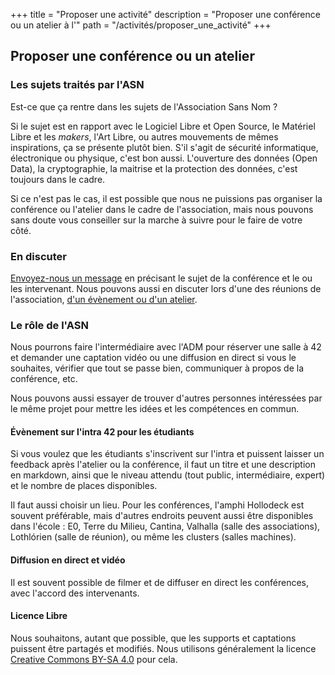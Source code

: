 +++
title = "Proposer une activité"
description = "Proposer une conférence ou un atelier à l'"
path = "/activités/proposer_une_activité"
+++

## Proposer une conférence ou un atelier

### Les sujets traités par l'ASN

Est-ce que ça rentre dans les sujets de l'Association Sans Nom ?

Si le sujet est en rapport avec le Logiciel Libre et Open Source, le Matériel
Libre et les _makers_, l'Art Libre, ou autres mouvements de mêmes inspirations,
ça se présente plutôt bien.
S'il s'agit de sécurité informatique, électronique ou physique, c'est bon aussi.
L'ouverture des données (Open Data), la cryptographie, la maitrise et la
protection des données, c'est toujours dans le cadre.

Si ce n'est pas le cas, il est possible que nous ne puissions pas organiser la
conférence ou l'atelier dans le cadre de l'association, mais nous pouvons sans
doute vous conseiller sur la marche à suivre pour le faire de votre côté.

### En discuter

[Envoyez-nous un message](./contact/index.md) en précisant le sujet de la
conférence et le ou les intervenant.
Nous pouvons aussi en discuter lors d'une des réunions de l'association, [d'un
évènement ou d'un atelier](./activités/_index.md).

### Le rôle de l'ASN

Nous pourrons faire l'intermédiaire avec l'ADM pour réserver une salle à 42 et
demander une captation vidéo ou une diffusion en direct si vous le souhaites,
vérifier que tout se passe bien, communiquer à propos de la conférence, etc.

Nous pouvons aussi essayer de trouver d'autres personnes intéressées par le même
projet pour mettre les idées et les compétences en commun.

#### Évènement sur l'intra 42 pour les étudiants

Si vous voulez que les étudiants s'inscrivent sur l'intra et puissent laisser un
feedback après l'atelier ou la conférence, il faut un titre et une description
en markdown, ainsi que le niveau attendu (tout public, intermédiaire, expert)
et le nombre de places disponibles.

Il faut aussi choisir un lieu. Pour les conférences, l'amphi Hollodeck est
souvent préférable, mais d'autres endroits peuvent aussi être disponibles dans
l'école : E0, Terre du Milieu, Cantina, Valhalla (salle des associations),
Lothlórien (salle de réunion), ou même les clusters (salles machines).

#### Diffusion en direct et vidéo

Il est souvent possible de filmer et de diffuser en direct les conférences, avec
l'accord des intervenants.

#### Licence Libre

Nous souhaitons, autant que possible, que les supports et captations puissent
être partagés et modifiés.
Nous utilisons généralement la licence
[Creative Commons BY-SA 4.0](https://creativecommons.org/licenses/by-sa/4.0/deed.fr)
pour cela.
